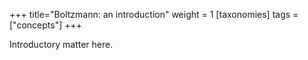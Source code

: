 +++
title="Boltzmann: an introduction"
weight = 1
[taxonomies]
tags = ["concepts"]
+++

Introductory matter here.
